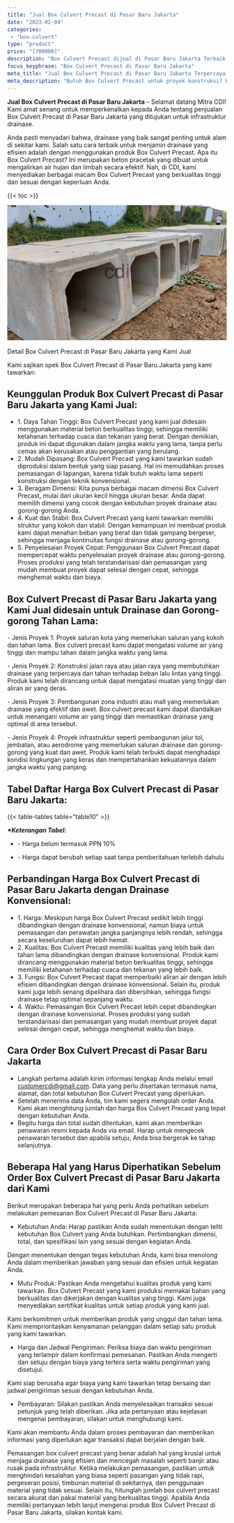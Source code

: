 ```yaml
---
title: "Jual Box Culvert Precast di Pasar Baru Jakarta"
date: "2023-02-04"
categories:
 - "box-culvert"
type: "product"
price: "[700000]"
description: "Box Culvert Precast dijual di Pasar Baru Jakarta Terbaik. Box Culvert Precast unggulan untuk kebutuhan konstruksi dengan performa optimal. Segera dapatkan informasi detail."
focus_keyphrase: "Box Culvert Precast di Pasar Baru Jakarta"
meta_title: "Jual Box Culvert Precast di Pasar Baru Jakarta Terpercaya - CDI"
meta_description: "Butuh Box Culvert Precast untuk proyek konstruksi? Kami adalah solusi tepat dengan kualitas premium. Segera hubungi kami."
---
```


**Jual Box Culvert Precast di Pasar Baru Jakarta** – Selamat datang Mitra CDI! Kami amat senang untuk memperkenalkan kepada Anda tentang penjualan Box Culvert Precast di Pasar Baru Jakarta yang ditujukan untuk infrastruktur drainase.

Anda pasti menyadari bahwa, drainase yang baik sangat penting untuk alam di sekitar kami. Salah satu cara terbaik untuk menjamin drainase yang efisien adalah dengan menggunakan produk Box Culvert Precast. Apa itu Box Culvert Precast? Ini merupakan beton pracetak yang dibuat untuk mengalirkan air hujan dan limbah secara efektif. Nah, di CDI, kami menyediakan berbagai macam Box Culvert Precast yang berkualitas tinggi dan sesuai dengan keperluan Anda.

{{< toc >}}

![Jual Box Culvert Precast di Pasar Baru Jakarta](/images/box-culvert/box-culvert-01.jpg)

Detail Box Culvert Precast di Pasar Baru Jakarta yang Kami Jual

Kami sajikan spek Box Culvert Precast di Pasar Baru Jakarta yang kami tawarkan: 

## Keunggulan Produk Box Culvert Precast di Pasar Baru Jakarta yang Kami Jual:

*   1\. Daya Tahan Tinggi: Box Culvert Precast yang kami jual didesain menggunakan material beton berkualitas tinggi, sehingga memiliki ketahanan terhadap cuaca dan tekanan yang berat. Dengan demikian, produk ini dapat digunakan dalam jangka waktu yang lama, tanpa perlu cemas akan kerusakan atau penggantian yang berulang.
*   2\. Mudah Dipasang: Box Culvert Precast yang kami tawarkan sudah diproduksi dalam bentuk yang siap pasang. Hal ini memudahkan proses pemasangan di lapangan, karena tidak butuh waktu lama seperti konstruksi dengan teknik konvensional.
*   3\. Beragam Dimensi: Kita punya berbagai macam dimensi Box Culvert Precast, mulai dari ukuran kecil hingga ukuran besar. Anda dapat memilih dimensi yang cocok dengan kebutuhan proyek drainase atau gorong-gorong Anda.
*   4\. Kuat dan Stabil: Box Culvert Precast yang kami tawarkan memiliki struktur yang kokoh dan stabil. Dengan kemampuan ini membuat produk kami dapat menahan beban yang berat dan tidak gampang bergeser, sehingga menjaga kontinuitas fungsi drainase atau gorong-gorong.
*   5\. Penyelesaian Proyek Cepat: Penggunaan Box Culvert Precast dapat mempercepat waktu penyelesaian proyek drainase atau gorong-gorong. Proses produksi yang telah terstandarisasi dan pemasangan yang mudah membuat proyek dapat selesai dengan cepat, sehingga menghemat waktu dan biaya.

## Box Culvert Precast di Pasar Baru Jakarta yang Kami Jual didesain untuk Drainase dan Gorong-gorong Tahan Lama:

\- Jenis Proyek 1: Proyek saluran kota yang memerlukan saluran yang kokoh dan tahan lama. Box culvert precast kami dapat mengatasi volume air yang tinggi dan mampu tahan dalam jangka waktu yang lama.

\- Jenis Proyek 2: Konstruksi jalan raya atau jalan raya yang membutuhkan drainase yang terpercaya dan tahan terhadap beban lalu lintas yang tinggi. Produk kami telah dirancang untuk dapat mengatasi muatan yang tinggi dan aliran air yang deras.

\- Jenis Proyek 3: Pembangunan zona industri atau mall yang memerlukan drainase yang efektif dan awet. Box culvert precast kami dapat diandalkan untuk menangani volume air yang tinggi dan memastikan drainase yang optimal di area tersebut.

\- Jenis Proyek 4: Proyek infrastruktur seperti pembangunan jalur tol, jembatan, atau aerodrome yang memerlukan saluran drainase dan gorong-gorong yang kuat dan awet. Produk kami telah terbukti dapat menghadapi kondisi lingkungan yang keras dan mempertahankan kekuatannya dalam jangka waktu yang panjang.

## Tabel Daftar Harga Box Culvert Precast di Pasar Baru Jakarta:

{{< table-tables table="table10" >}}

**_\*Keterangan Tabel:_**

*   \- Harga belum termasuk PPN 10%

*   \- Harga dapat berubah setiap saat tanpa pemberitahuan terlebih dahulu

## Perbandingan Harga Box Culvert Precast di Pasar Baru Jakarta dengan Drainase Konvensional:

*   1\. Harga: Meskipun harga Box Culvert Precast sedikit lebih tinggi dibandingkan dengan drainase konvensional, namun biaya untuk pemasangan dan perawatan jangka panjangnya lebih rendah, sehingga secara keseluruhan dapat lebih hemat.
*   2\. Kualitas: Box Culvert Precast memiliki kualitas yang lebih baik dan tahan lama dibandingkan dengan drainase konvensional. Produk kami dirancang menggunakan material beton berkualitas tinggi, sehingga memiliki ketahanan terhadap cuaca dan tekanan yang lebih baik.
*   3\. Fungsi: Box Culvert Precast dapat memperbaiki aliran air dengan lebih efisien dibandingkan dengan drainase konvensional. Selain itu, produk kami juga lebih senang dipelihara dan dibersihkan, sehingga fungsi drainase tetap optimal sepanjang waktu.
*   4\. Waktu: Pemasangan Box Culvert Precast lebih cepat dibandingkan dengan drainase konvensional. Proses produksi yang sudah terstandarisasi dan pemasangan yang mudah membuat proyek dapat selesai dengan cepat, sehingga menghemat waktu dan biaya.

## Cara Order Box Culvert Precast di Pasar Baru Jakarta

*   Langkah pertama adalah kirim informasi lengkap Anda melalui email customercdi@gmail.com. Data yang perlu disertakan termasuk nama, alamat, dan total kebutuhan Box Culvert Precast yang diperlukan.
*   Setelah menerima data Anda, tim kami segera mengolah order Anda. Kami akan menghitung jumlah dan harga Box Culvert Precast yang tepat dengan kebutuhan Anda.
*   Begitu harga dan total sudah ditentukan, kami akan memberikan penawaran resmi kepada Anda via email. Harap untuk mengecek penawaran tersebut dan apabila setuju, Anda bisa bergerak ke tahap selanjutnya.

## Beberapa Hal yang Harus Diperhatikan Sebelum Order Box Culvert Precast di Pasar Baru Jakarta dari Kami

Berikut merupakan beberapa hal yang perlu Anda perhatikan sebelum melakukan pemesanan Box Culvert Precast di Pasar Baru Jakarta:

*   Kebutuhan Anda: Harap pastikan Anda sudah menentukan dengan teliti kebutuhan Box Culvert yang Anda butuhkan. Pertimbangkan dimensi, total, dan spesifikasi lain yang sesuai dengan kegiatan Anda.

Dengan menentukan dengan tegas kebutuhan Anda, kami bisa menolong Anda dalam memberikan jawaban yang sesuai dan efisien untuk kegiatan Anda.
*   Mutu Produk: Pastikan Anda mengetahui kualitas produk yang kami tawarkan. Box Culvert Precast yang kami produksi memakai bahan yang berkualitas dan dikerjakan dengan kualitas yang tinggi. Kami juga menyediakan sertifikat kualitas untuk setiap produk yang kami jual.

Kami berkomitmen untuk memberikan produk yang unggul dan tahan lama. Kami memprioritaskan kenyamanan pelanggan dalam setiap satu produk yang kami tawarkan.
*   Harga dan Jadwal Pengiriman: Periksa biaya dan waktu pengiriman yang terlampir dalam konfirmasi pemesanan. Pastikan Anda mengerti dan setuju dengan biaya yang tertera serta waktu pengiriman yang disetujui.

Kami siap berusaha agar biaya yang kami tawarkan tetap bersaing dan jadwal pengiriman sesuai dengan kebutuhan Anda.
*   Pembayaran: Silakan pastikan Anda menyelesaikan transaksi sesuai petunjuk yang telah diberikan. Jika ada pertanyaan atau kejelasan mengenai pembayaran, silakan untuk menghubungi kami.

Kami akan membantu Anda dalam proses pembayaran dan memberikan informasi yang diperlukan agar transaksi dapat berjalan dengan baik.

Pemasangan box culvert precast yang benar adalah hal yang krusial untuk menjaga drainase yang efisien dan mencegah masalah seperti banjir atau rusak pada infrastruktur. Ketika melakukan pemasangan, pastikan untuk menghindari kesalahan yang biasa seperti pasangan yang tidak rapi, pergeseran posisi, timbunan material di sekitarnya, dan penggunaan material yang tidak sesuai. Selain itu, hitunglah jumlah box culvert precast secara akurat dan pakai material yang berkualitas tinggi. Apabila Anda memiliki pertanyaan lebih lanjut mengenai produk Box Culvert Precast di Pasar Baru Jakarta, silakan kontak kami.
